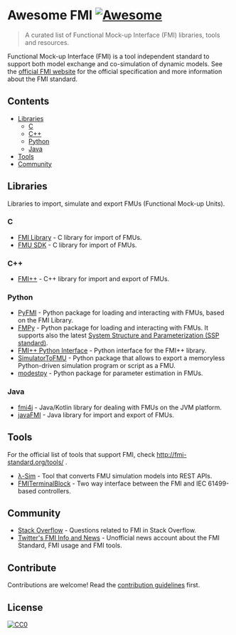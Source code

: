 # Awesome FMI [![Awesome](https://cdn.rawgit.com/sindresorhus/awesome/d7305f38d29fed78fa85652e3a63e154dd8e8829/media/badge.svg)](https://github.com/sindresorhus/awesome)

> A curated list of Functional Mock-up Interface (FMI) libraries, tools and resources.

Functional Mock-up Interface (FMI) is a tool independent standard to support both model exchange and co-simulation of dynamic models.
See the [official FMI website](http://fmi-standard.org/) for the official specification and more information about the FMI standard.

## Contents

- [Libraries](#section)
  - [C](#c)
  - [C++](#c-1)
  - [Python](#python)
  - [Java](#java)
- [Tools](#tools) 
- [Community](#community)


## Libraries

Libraries to import, simulate and export FMUs (Functional Mock-up Units). 

### C 
- [FMI Library](http://jmodelica.org/FMILibrary) - C library for import of FMUs.
- [FMU SDK](https://www.qtronic.de/en/fmusdk.html) - C library for import of FMUs.

### C++
- [FMI++](https://sourceforge.net/projects/fmipp/) - C++ library for import and export of FMUs. 

### Python
- [PyFMI](http://www.pyfmi.org/) - Python package for loading and interacting with FMUs, based on the FMI Library. 
- [FMPy](https://github.com/CATIA-Systems/FMPy) - Python package for loading and interacting with FMUs. It supports also the latest [System Structure and Parameterization (SSP standard)](https://www.modelica.org/projects). 
- [FMI++ Python Interface](https://pypi.python.org/pypi/fmipp) - Python interface for the FMI++ library. 
- [SimulatorToFMU](https://github.com/LBNL-ETA/SimulatorToFMU) - Python package that allows to export a memoryless Python-driven simulation program or script as a FMU.
- [modestpy](https://github.com/sdu-cfei/modest-py) - Python package for parameter estimation in FMUs.

### Java
- [fmi4j](https://sfi-mechatronics.github.io/fmi4j/) - Java/Kotlin library for dealing with FMUs on the JVM platform. 
- [javaFMI](https://bitbucket.org/siani/javafmi) - Java library for import and export of FMUs. 

## Tools 
For the official list of tools that support FMI, check http://fmi-standard.org/tools/ . 

- [λ-Sim](https://github.com/mbonvini/LambdaSim) - Tool that converts FMU simulation models into REST APIs.
- [FMITerminalBlock](https://github.com/AIT-IES/FMITerminalBlock) -  Two way interface between the FMI and IEC 61499-based controllers.

## Community
- [Stack Overflow](https://stackoverflow.com/tags/fmi) - Questions related to FMI in Stack Overflow. 
- [Twitter's FMI Info and News](https://twitter.com/fmi_info) - Unofficial news account about the FMI Standard, FMI usage and FMI tools.


## Contribute

Contributions are welcome! Read the [contribution guidelines](CONTRIBUTING.md) first.


## License

[![CC0](http://mirrors.creativecommons.org/presskit/buttons/88x31/svg/cc-zero.svg)](http://creativecommons.org/publicdomain/zero/1.0)

